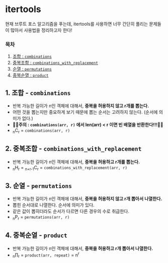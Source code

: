 # itertools
현재 브루트 포스 알고리즘을 푸는데, itertools를 사용하면 너무 간단히 풀리는 문제들이 많아서 사용법을 정리하고자 한다!

### 목차
1. [조합 : `combinations`](#1-조합---combinations)
2. [중복조합 : `combinations_with_replacement`](#2-중복조합---combinations_with_replacement)
3. [순열 : `permutations`](#3-순열---permutations)
4. [중복순열 : `product`](#4-중복순열---product)


## 1. 조합 - `combinations`
- 반복 가능한 길이가 n인 객체에 대해서, **중복을 허용하지 않고 r개를 뽑는다.**
- 어떤 것을 뽑는지만 중요하게 보기 때문에 뽑는 순서는 고려하지 않는다. (순서에 의미가 없다.)
- 🚨🚨**주의 : `combinations(arr, r)` 에서 len(arr) < r 이면 빈 배열을 반환한다!!!**🚨🚨
- <sub>n</sub>C<sub>r</sub> = `combinations(arr, r)`


## 2. 중복조합 - `combinations_with_replacement`
- 반복 가능한 길이가 n인 객체에 대해서, **중복을 허용하고 r개를 뽑는다.**
- <sub>n</sub>H<sub>r</sub> = <sub>n+r-1</sub>C<sub>r</sub> = `combinations_with_replacement(arr, r)`


## 3. 순열 - `permutations`
- 반복 가능한 길이가 n인 객체에 대해서, **중복을 허용하지 않고 r개 뽑아서 나열한다.**
- 뽑힌 순서대로 나열한다. 순서에 의미가 있다.
- 같은 값이 뽑히더라도 순서가 다르면 다른 경우의 수로 취급한다.
- <sub>n</sub>P<sub>r</sub> = `permutations(arr, r)`


## 4. 중복순열 - `product`
- 반복 가능한 길이가 n인 객체에 대해서, **중복을 허용하고 r개 뽑아서 나열한다.**
- <sub>n</sub>∏<sub>r</sub> = `product(arr, repeat)` = n<sup>r</sup>